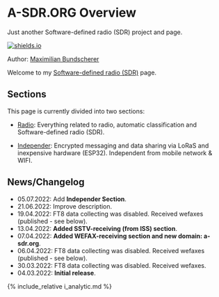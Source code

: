 
# A-SDR.ORG Overview

Just another Software-defined radio (SDR) project and page.

[![shields.io](https://img.shields.io/badge/license-Apache2-blue.svg)](http://www.apache.org/licenses/LICENSE-2.0.txt)

Author: [Maximilian Bundscherer](https://bundscherer-online.de)

Welcome to my [Software-defined radio (SDR)](https://en.wikipedia.org/wiki/Software-defined_radio) page.

## Sections

This page is currently divided into two sections:

- [Radio](radio): Everything related to radio, automatic classification and Software-defined radio (SDR).

- [Independer](independer): Encrypted messaging and data sharing via LoRaS and inexpensive hardware (ESP32). Independent from mobile network & WIFI.

## News/Changelog

- 05.07.2022: Add **Independer Section**.
- 21.06.2022: Improve description.
- 19.04.2022: FT8 data collecting was disabled. Received wefaxes (published - see below).
- 13.04.2022: **Added  SSTV-receiving (from ISS) section**.
- 07.04.2022: **Added  WEFAX-receiving section and new domain: a-sdr.org**.
- 06.04.2022: FT8 data collecting was disabled. Received wefaxes (published - see below).
- 30.03.2022: FT8 data collecting was disabled. Received wefaxes.
- 04.03.2022: **Initial release**.

{% include_relative i_analytic.md %}
